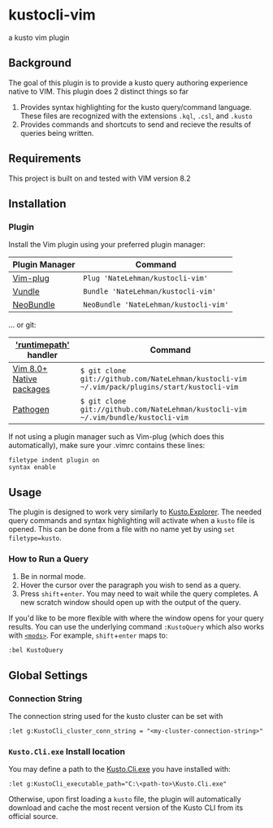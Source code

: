 # kustocli-vim
a kusto vim plugin

## Background
The goal of this plugin is to provide a kusto query authoring experience native to VIM. This plugin does 2 distinct things so far

1. Provides syntax highlighting for the kusto query/command language. These files are recognized with the extensions `.kql`, `.csl`, and `.kusto`
2. Provides commands and shortcuts to send and recieve the results of queries being written.

## Requirements
This project is built on and tested with VIM version 8.2

## Installation
### Plugin
Install the Vim plugin using your preferred plugin manager:

| Plugin Manager                                       | Command                                                                              |
|------------------------------------------------------|--------------------------------------------------------------------------------------|
| [Vim-plug](https://github.com/junegunn/vim-plug)     | `Plug 'NateLehman/kustocli-vim'`                                                     |
| [Vundle](https://github.com/gmarik/vundle)           | `Bundle 'NateLehman/kustocli-vim'`                                                   |
| [NeoBundle](https://github.com/Shougo/neobundle.vim) | `NeoBundle 'NateLehman/kustocli-vim'`                                                |

... or git:

| ['runtimepath'](http://vimhelp.appspot.com/options.txt.html#%27runtimepath%27) handler | Command                                            |
|------------------------------------------------------|--------------------------------------------------------------------------------------|
| [Vim 8.0+ Native packages](http://vimhelp.appspot.com/repeat.txt.html#packages) | `$ git clone git://github.com/NateLehman/kustocli-vim ~/.vim/pack/plugins/start/kustocli-vim` |
| [Pathogen](https://github.com/tpope/vim-pathogen)    | `$ git clone git://github.com/NateLehman/kustocli-vim ~/.vim/bundle/kustocli-vim`     |

If not using a plugin manager such as Vim-plug (which does this automatically), make sure your .vimrc contains these lines:

```vim
filetype indent plugin on
syntax enable
```

## Usage
The plugin is designed to work very similarly to [Kusto.Explorer](https://docs.microsoft.com/en-us/azure/data-explorer/kusto/tools/kusto-explorer). The needed query commands and syntax highlighting will activate when a `kusto` file is opened. This can be done from a file with no name yet by using `set filetype=kusto`.

### How to Run a Query
1. Be in normal mode.
2. Hover the cursor over the paragraph you wish to send as a query.
3. Press `shift`+`enter`. You may need to wait while the query completes. A new scratch window should open up with the output of the query.

If you'd like to be more flexible with where the window opens for your query results. You can use the underlying command `:KustoQuery` which also works with [`<mods>`](https://vimhelp.org/map.txt.html#%3Cmods%3E). For example, `shift`+`enter` maps to:

```vim
:bel KustoQuery
```

## Global Settings
### Connection String
The connection string used for the kusto cluster can be set with
```vim
:let g:KustoCli_cluster_conn_string = "<my-cluster-connection-string>"
```

### `Kusto.Cli.exe` Install location
You may define a path to the [Kusto.Cli.exe](https://docs.microsoft.com/en-us/azure/data-explorer/kusto/tools/kusto-cli) you have installed with:
```vim
:let g:KustoCli_executable_path="C:\<path-to>\Kusto.Cli.exe"
```
Otherwise, upon first loading a `kusto` file, the plugin will automatically download and cache the most recent version of the Kusto CLI from its official source.
